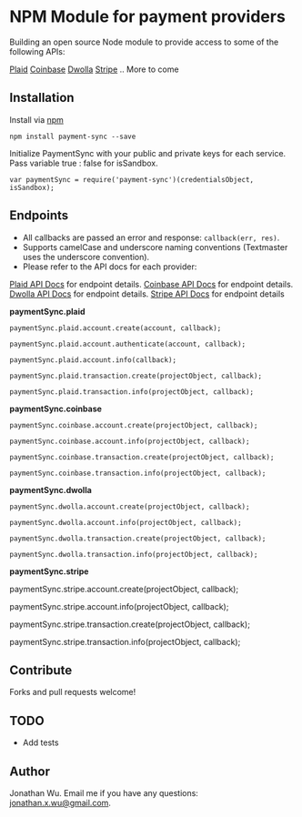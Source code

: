 NPM Module for payment providers
===========

Building an open source Node module to provide access to some of the following APIs:

[Plaid](https://plaid.com/docs/)
[Coinbase](https://developers.coinbase.com/)
[Dwolla](https://developers.dwolla.com/)
[Stripe](https://stripe.com/docs)
.. More to come


Installation
----------

Install via [npm](http://npmjs.org/)

    npm install payment-sync --save


Initialize PaymentSync with your public and private keys for each service. Pass variable true : false for isSandbox.

    var paymentSync = require('payment-sync')(credentialsObject, isSandbox);


Endpoints
----------

- All callbacks are passed an error and response: `callback(err, res)`.
- Supports camelCase and underscore naming conventions (Textmaster uses the underscore convention).
- Please refer to the API docs for each provider:

[Plaid API Docs](https://plaid.com/docs/) for endpoint details.
[Coinbase API Docs](https://developers.coinbase.com/api/v2) for endpoint details.
[Dwolla API Docs](https://docsv2.dwolla.com/) for endpoint details.
[Stripe API Docs](https://stripe.com/docs/api) for endpoint details

**paymentSync.plaid**

    paymentSync.plaid.account.create(account, callback);

    paymentSync.plaid.account.authenticate(account, callback);

    paymentSync.plaid.account.info(callback);

    paymentSync.plaid.transaction.create(projectObject, callback);

    paymentSync.plaid.transaction.info(projectObject, callback);

**paymentSync.coinbase**

    paymentSync.coinbase.account.create(projectObject, callback);

    paymentSync.coinbase.account.info(projectObject, callback);

    paymentSync.coinbase.transaction.create(projectObject, callback);

    paymentSync.coinbase.transaction.info(projectObject, callback);


**paymentSync.dwolla**

    paymentSync.dwolla.account.create(projectObject, callback);

    paymentSync.dwolla.account.info(projectObject, callback);

    paymentSync.dwolla.transaction.create(projectObject, callback);

    paymentSync.dwolla.transaction.info(projectObject, callback);

**paymentSync.stripe**

  paymentSync.stripe.account.create(projectObject, callback);

  paymentSync.stripe.account.info(projectObject, callback);

  paymentSync.stripe.transaction.create(projectObject, callback);

  paymentSync.stripe.transaction.info(projectObject, callback);


Contribute
----------

Forks and pull requests welcome!

TODO
----------
* Add tests


Author
----------

Jonathan Wu. Email me if you have any questions: [jonathan.x.wu@gmail.com](mailto:jonathan.x.wu@gmail.com).
